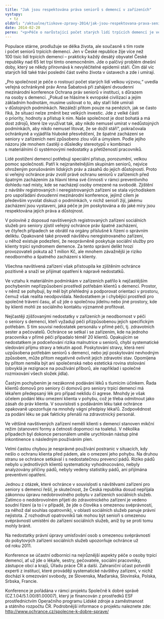```yaml
---
title: "Jak jsou respektována práva seniorů s demencí v zařízeních"
vystupy:
  - tz
oldUrl: "/aktualne/tiskove-zpravy-2014/jak-jsou-respektovana-prava-senioru-s-demenci-v-zarizenich"
date: 2014-02-20
perex: "<p>Péče o narůstající počet starých lidí trpících demencí je velkou výzvou pro celou společnost. Špatné zacházení se seniory v zařízeních však není nijak zřídkavé. V Brně se proto sešli odborníci nejrůznějších profesí, které se nějakým způsobem dotýkají péče o seniory, aby diskutovali o některých klíčových problémech.</p>"
---
```


<!-- imported from the old website -->

<p>Populace stárne, prodlužuje se délka života, ale současně s tím roste i počet seniorů trpících demencí. Jen v České republice žije více než 100 tisíc lidí trpících demencí – prakticky každý desátý obyvatel České republiky nad 65 let trpí tímto onemocněním. Jde o palčivý problém dnešní doby, který se někdy přirovnává k nevyléčitelné epidemii stáří. Čím dál víc starých lidí také tráví poslední část svého života v ústavech a zde i umírají.</p><p>„Pro společnost je péče o rostoucí počet starých lidí velkou výzvou,“ uvedla veřejná ochránkyně práv Anna Šabatová při zahájení dvoudenní mezinárodní konference Ochrana práv seniorů v instituci, s důrazem na osoby s demencí. „Pokud se hlásíme k evropské civilizaci a jejím základním hodnotám, musíme usilovat o to, aby staří lidé umírali v důstojných podmínkách. Nezáleží přitom pouze na penězích, jak se často říká, že situaci nelze změnit bez velkých investic. Jde z velké části o priority, hodnoty a přístup k nim. Naše společnost je dost bohatá a má dost zdrojů, které lze využívat tak, aby nikdo nemusel umírat v nedůstojných podmínkách, aby nikdo nemusel litovat, že se dožil stáří“, pokračovala ochránkyně a vyjádřila hluboké přesvědčení, že špatné zacházení se seniory v zařízeních není způsobeno zlou vůlí a úmyslem. Podle jejího názoru jde mnohem častěji o důsledky stereotypů v kombinaci s materiálními či systémovými nedostatky a přetížeností pracovníků.</p><p>Lidé postižení demencí potřebují speciální přístup, porozumění, velkou pomoc společnosti. Patří k nejzranitelnějším skupinám seniorů, nejvíce ohroženým porušováním lidských práv a zásahů do jejich důstojnosti. Proto si veřejný ochránce práv zvolil právě ochranu seniorů v zařízeních před špatným zacházením za hlavní téma své činnosti v rámci preventivního dohledu nad místy, kde se nacházejí osoby omezené na svobodě. Zjištění z návštěv registrovaných i neregistrovaných zařízení se stala východiskem pro uspořádání dvoudenní mezinárodní konference, jejímž cílem je především vyvolat diskuzi o podmínkách, v nichž senioři žijí, jakému zacházení jsou vystaveni, jaká péče je jim poskytována a do jaké míry jsou respektována jejich práva a důstojnost.</p><p>V polovině z doposud navštívených registrovaných zařízení sociálních služeb pro seniory zjistil veřejný ochránce práv špatné zacházení, ve čtyřech případech se obrátil na orgány příslušné k řízení o správním deliktu. Opakovaně také provedl návštěvu neregistrovaného zařízení, u něhož existuje podezření, že neoprávněně poskytuje sociální služby pro klienty trpící syndromem demence. Za tento správní delikt hrozí provozovateli pokuta až 1 milion Kč, ale mnohem závažnější je riziko neodborného a špatného zacházení s klienty.</p><p>Všechna navštívená zařízení však přistoupila ke zjištěním ochránce pozitivně a snaží se přijímat opatření k nápravě nedostatků. </p><p>Ve vztahu k materiálním podmínkám v zařízeních patřilo k nejčastějším pochybením nepřizpůsobení prostředí potřebám klientů s demencí. Prostor, v němž se pohybují, by měl být přehledný a podporovat orientaci v prostoru, čemuž však realita neodpovídala. Nedostatkem je i chybějící prostředí pro společné trávení času, ať už jde o společnou jídelnu nebo jiné prostory, kde by klienti mohli ze sociálního kontaktu významně profitovat.</p><p>Nejčastěji zjišťovanými nedostatky v zařízeních je neodbornost v péči o seniory s demencí, kteří vyžadují péči přizpůsobenou jejich specifickým potřebám. S tím souvisí nedostatek personálu v přímé péči, tj. zdravotních sester a pečovatelů. Ochránce se setkal i se zařízením, kde na jednoho pracovníka v přímé péči připadalo téměř 20 klientů. Opakujícím se nedostatkem je podceňování rizika malnutrice u seniorů, chybí systematické sledování příjmu stravy a tekutin apod. Poskytování stravy, která není uzpůsobena potřebám seniorů s demencí, nebo její poskytování nevhodným způsobem, může přitom negativně ovlivnit jejich zdravotní stav. Opomíjena by přitom neměla být ani společenská nebo estetická rovina stolování (obvyklá je rezignace na používání příborů, ale například i společné rozmixování všech složek jídla). </p><p>Častým pochybením je nezákonné podávání léků s tlumícím účinkem. Řada klientů domovů pro seniory či domovů pro seniory trpící demencí má lékařem předepsaný lék pro případ neklidu či agrese. Mnohdy je však účelem podání léku omezení klienta v pohybu, což je třeba odmítnout jako zásah do práv klienta. V souvislosti s podáváním léku také ochránce opakovaně upozorňuje na mnohdy vágní předpisy lékařů. Zodpovědnost za podání léku se pak fakticky přenáší na zdravotnický personál. </p><p>Ve většině navštívených zařízení neměli klienti s demencí stanoven mikční režim (stanovení formy a četnosti dopomoci na toaletu). V několika případech byl dokonce personálem uměle urychlován nástup plné inkontinence s následným používáním plen. </p><p>Velmi častou chybou je nesprávné používání postranic v situacích, kdy nešlo o ochranu klienta před pádem, ale o omezení jeho pohybu. Na druhou stranu se ochránce setkával i s nedostatečnou prevencí pádů. Riziko pádů nebylo u jednotlivých klientů systematicky vyhodnocováno, nebyly analyzovány příčiny pádů, nebyly vedeny statistiky pádů, ani přijímána preventivní opatření.</p><p>Jednou z otázek, které ochránce v souvislosti s návštěvami zařízení pro seniory s demencí řešil, je skutečnost, že Česká republika dosud nepřijala zákonnou úpravu nedobrovolného pobytu v zařízeních sociálních služeb. Zatímco o nedobrovolném přijetí do zdravotnického zařízení je vedeno soudní řízení (a to i v případě, že jde o člověka s omezenou svéprávností, za něhož dal souhlas opatrovník), v oblasti sociálních služeb panuje právní nejistota. Z rozhodnutí opatrovníků tak mohou být senioři s omezenou svéprávností umístěni do zařízení sociálních služeb, aniž by se proti tomu mohly bránit.</p><p>Na nedostatky právní úpravy umisťování osob s omezenou svéprávností do pobytových zařízení sociálních služeb upozorňuje ochránce už od roku 2011. </p><p>Konference se účastní odborníci na nejrůznější aspekty péče o osoby trpící demencí, ať už jde o lékaře, sestry, pečovatele, sociální pracovníky, zástupce obcí a krajů, Úřadu práce ČR a další. Zahraniční účast potvrdili experti z institucí, které provádějí systematické návštěvy zařízení, v nichž dochází k omezování svobody, ze Slovenska, Maďarska, Slovinska, Polska, Srbska, Francie.</p><p>Konference je pořádána v rámci projektu Společně k dobré správě (CZ.1.04/5.1.00/81.00007), který je financován z prostředků ESF prostřednictvím Operačního programu Lidské zdroje a zaměstnanost a státního rozpočtu ČR. Podrobnější informace o projektu naleznete zde: <a href="/spolecne-k-dobre-sprave/">http://www.ochrance.cz/spolecne-k-dobre-sprave/</a></p>
